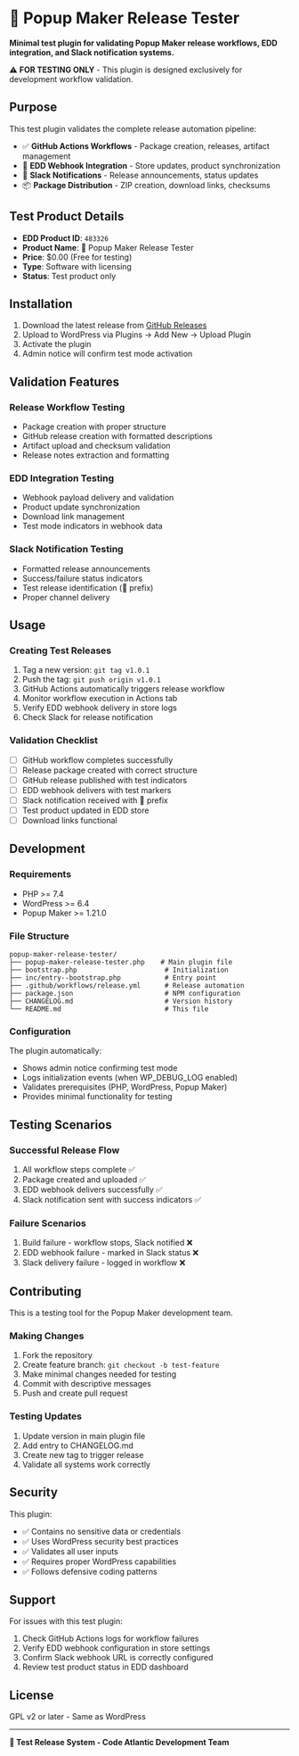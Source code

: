 # 🧪 Popup Maker Release Tester

**Minimal test plugin for validating Popup Maker release workflows, EDD integration, and Slack notification systems.**

⚠️ **FOR TESTING ONLY** - This plugin is designed exclusively for development workflow validation.

## Purpose

This test plugin validates the complete release automation pipeline:

- ✅ **GitHub Actions Workflows** - Package creation, releases, artifact management
- 🔗 **EDD Webhook Integration** - Store updates, product synchronization
- 📢 **Slack Notifications** - Release announcements, status updates
- 📦 **Package Distribution** - ZIP creation, download links, checksums

## Test Product Details

- **EDD Product ID**: `483326`
- **Product Name**: 🧪 Popup Maker Release Tester
- **Price**: $0.00 (Free for testing)
- **Type**: Software with licensing
- **Status**: Test product only

## Installation

1. Download the latest release from [GitHub Releases](https://github.com/PopupMaker/release-tester/releases)
2. Upload to WordPress via Plugins → Add New → Upload Plugin
3. Activate the plugin
4. Admin notice will confirm test mode activation

## Validation Features

### Release Workflow Testing
- Package creation with proper structure
- GitHub release creation with formatted descriptions
- Artifact upload and checksum validation
- Release notes extraction and formatting

### EDD Integration Testing
- Webhook payload delivery and validation
- Product update synchronization
- Download link management
- Test mode indicators in webhook data

### Slack Notification Testing
- Formatted release announcements
- Success/failure status indicators
- Test release identification (🧪 prefix)
- Proper channel delivery

## Usage

### Creating Test Releases

1. Tag a new version: `git tag v1.0.1`
2. Push the tag: `git push origin v1.0.1`
3. GitHub Actions automatically triggers release workflow
4. Monitor workflow execution in Actions tab
5. Verify EDD webhook delivery in store logs
6. Check Slack for release notification

### Validation Checklist

- [ ] GitHub workflow completes successfully
- [ ] Release package created with correct structure
- [ ] GitHub release published with test indicators
- [ ] EDD webhook delivers with test markers
- [ ] Slack notification received with 🧪 prefix
- [ ] Test product updated in EDD store
- [ ] Download links functional

## Development

### Requirements
- PHP >= 7.4
- WordPress >= 6.4
- Popup Maker >= 1.21.0

### File Structure
```
popup-maker-release-tester/
├── popup-maker-release-tester.php    # Main plugin file
├── bootstrap.php                      # Initialization
├── inc/entry--bootstrap.php           # Entry point
├── .github/workflows/release.yml      # Release automation
├── package.json                       # NPM configuration
├── CHANGELOG.md                       # Version history
└── README.md                          # This file
```

### Configuration

The plugin automatically:
- Shows admin notice confirming test mode
- Logs initialization events (when WP_DEBUG_LOG enabled)
- Validates prerequisites (PHP, WordPress, Popup Maker)
- Provides minimal functionality for testing

## Testing Scenarios

### Successful Release Flow
1. All workflow steps complete ✅
2. Package created and uploaded ✅
3. EDD webhook delivers successfully ✅
4. Slack notification sent with success indicators ✅

### Failure Scenarios
1. Build failure - workflow stops, Slack notified ❌
2. EDD webhook failure - marked in Slack status ❌
3. Slack delivery failure - logged in workflow ❌

## Contributing

This is a testing tool for the Popup Maker development team.

### Making Changes
1. Fork the repository
2. Create feature branch: `git checkout -b test-feature`
3. Make minimal changes needed for testing
4. Commit with descriptive messages
5. Push and create pull request

### Testing Updates
1. Update version in main plugin file
2. Add entry to CHANGELOG.md
3. Create new tag to trigger release
4. Validate all systems work correctly

## Security

This plugin:
- ✅ Contains no sensitive data or credentials
- ✅ Uses WordPress security best practices
- ✅ Validates all user inputs
- ✅ Requires proper WordPress capabilities
- ✅ Follows defensive coding patterns

## Support

For issues with this test plugin:
1. Check GitHub Actions logs for workflow failures
2. Verify EDD webhook configuration in store settings
3. Confirm Slack webhook URL is correctly configured
4. Review test product status in EDD dashboard

## License

GPL v2 or later - Same as WordPress

---

**🧪 Test Release System - Code Atlantic Development Team**